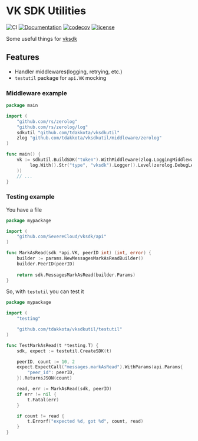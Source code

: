 # VK SDK Utilities 
![CI](https://github.com/tdakkota/vksdkutil/workflows/master/badge.svg)
[![Documentation](https://godoc.org/github.com/tdakkota/vksdkutil?status.svg)](https://pkg.go.dev/github.com/tdakkota/vksdkutil?tab=subdirectories)
[![codecov](https://codecov.io/gh/tdakkota/vksdkutil/branch/master/graph/badge.svg)](https://codecov.io/gh/tdakkota/vksdkutil)
[![license](https://img.shields.io/github/license/tdakkota/vksdkutil.svg?maxAge=2592000)](https://github.com/tdakkota/vksdkutil/blob/master/LICENSE)

Some useful things for [vksdk](https://github.com/SevereCloud/vksdk)

## Features

- Handler middlewares(logging, retrying, etc.)
- `testutil` package for `api.VK` mocking

### Middleware example

```go
package main

import (
    "github.com/rs/zerolog"
    "github.com/rs/zerolog/log"
    sdkutil "github.com/tdakkota/vksdkutil"
    zlog "github.com/tdakkota/vksdkutil/middleware/zerolog"
)

func main() {
    vk := sdkutil.BuildSDK("token").WithMiddleware(zlog.LoggingMiddleware(
         log.With().Str("type", "vksdk").Logger().Level(zerolog.DebugLevel),
    ))
    // ...
}
```

### Testing example
You have a file

```go
package mypackage

import (
    "github.com/SevereCloud/vksdk/api"
)

func MarkAsRead(sdk *api.VK, peerID int) (int, error) {
    builder := params.NewMessagesMarkAsReadBuilder()
    builder.PeerID(peerID)
    
    return sdk.MessagesMarkAsRead(builder.Params)
}
```

So, with `testutil` you can test it
```go
package mypackage

import (
    "testing"

    "github.com/tdakkota/vksdkutil/testutil"
)

func TestMarkAsRead(t *testing.T) {
	sdk, expect := testutil.CreateSDK(t)

	peerID, count := 10, 2
	expect.ExpectCall("messages.markAsRead").WithParams(api.Params{
		"peer_id": peerID,
	}).ReturnsJSON(count)

	read, err := MarkAsRead(sdk, peerID)
	if err != nil {
		t.Fatal(err)
	}

	if count != read {
		t.Errorf("expected %d, got %d", count, read)
	}
}
```